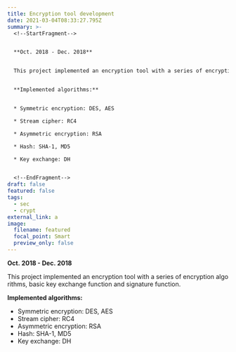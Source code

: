 ```yaml
---
title: Encryption tool development
date: 2021-03-04T08:33:27.795Z
summary: >-
  <!--StartFragment-->


  **Oct. 2018 - Dec. 2018**


  This project implemented an encryption tool with a series of encryption algorithms, basic key exchange function and signature function.


  **Implemented algorithms:**


  * Symmetric encryption: DES, AES

  * Stream cipher: RC4

  * Asymmetric encryption: RSA  

  * Hash: SHA-1, MD5

  * Key exchange: DH    


  <!--EndFragment-->
draft: false
featured: false
tags:
  - sec
  - crypt
external_link: a
image:
  filename: featured
  focal_point: Smart
  preview_only: false
---
```

  **Oct. 2018 - Dec. 2018**

  This project implemented an encryption tool with a series of encryption algorithms, basic key exchange function and signature function.

  **Implemented algorithms:**

* Symmetric encryption: DES, AES
* Stream cipher: RC4
* Asymmetric encryption: RSA  
* Hash: SHA-1, MD5
* Key exchange: DH
